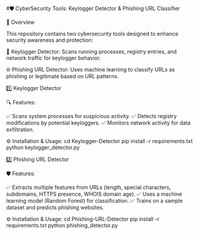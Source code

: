 #🛡️ CyberSecurity Tools: Keylogger Detector & Phishing URL Classifier

🚀 Overview

This repository contains two cybersecurity tools designed to enhance security awareness and protection:

🔑 Keylogger Detector: Scans running processes, registry entries, and network traffic for keylogger behavior.

🌐 Phishing URL Detector: Uses machine learning to classify URLs as phishing or legitimate based on URL patterns.

1️⃣ Keylogger Detector

🔍 Features:

✅ Scans system processes for suspicious activity.
✅ Detects registry modifications by potential keyloggers.
✅ Monitors network activity for data exfiltration.

⚙️ Installation & Usage:
cd Keylogger-Detector
pip install -r requirements.txt
python keylogger_detector.py

2️⃣ Phishing URL Detector

🛡️ Features:

✅ Extracts multiple features from URLs (length, special characters, subdomains, HTTPS presence, WHOIS domain age).
✅ Uses a machine learning model (Random Forest) for classification.
✅ Trains on a sample dataset and predicts phishing websites.

⚙️ Installation & Usage:
cd Phishing-URL-Detector
pip install -r requirements.txt
python phishing_detector.py
